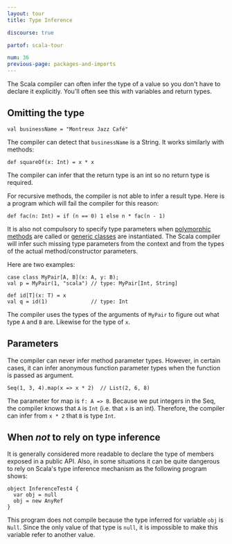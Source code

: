 ```yaml
---
layout: tour
title: Type Inference

discourse: true

partof: scala-tour

num: 36
previous-page: packages-and-imports
---
```


The Scala compiler can often infer the type of a value so you don't have to declare it explicitly. You'll often see this with variables and return types.

## Omitting the type

```tut
val businessName = "Montreux Jazz Café"
```
The compiler can detect that `businessName` is a String. It works similarly with methods:

```tut
def squareOf(x: Int) = x * x
```
The compiler can infer that the return type is an int so no return type is required.

For recursive methods, the compiler is not able to infer a result type. Here is a program which will fail the compiler for this reason:

```tut:fail
def fac(n: Int) = if (n == 0) 1 else n * fac(n - 1)
```

It is also not compulsory to specify type parameters when [polymorphic methods](polymorphic-methods.html) are called or [generic classes](generic-classes.html) are instantiated. The Scala compiler will infer such missing type parameters from the context and from the types of the actual method/constructor parameters.

Here are two examples:

```tut
case class MyPair[A, B](x: A, y: B);
val p = MyPair(1, "scala") // type: MyPair[Int, String]

def id[T](x: T) = x
val q = id(1)              // type: Int
```

The compiler uses the types of the arguments of `MyPair` to figure out what type `A` and `B` are. Likewise for the type of `x`.

## Parameters

The compiler can never infer method parameter types. However, in certain cases, it can infer anonymous function parameter types when the function is passed as argument.

```tut
Seq(1, 3, 4).map(x => x * 2)  // List(2, 6, 8)
```

The parameter for map is `f: A => B`. Because we put integers in the Seq, the compiler knows that `A` is `Int` (i.e. that `x` is an int). Therefore, the compiler can infer from `x * 2` that `B` is type `Int`.

## When _not_ to rely on type inference

It is generally considered more readable to declare the type of members exposed in a public API. Also, in some situations it can be quite dangerous to rely on Scala's type inference mechanism as the following program shows:

```tut:fail
object InferenceTest4 {
  var obj = null
  obj = new AnyRef
}
```

This program does not compile because the type inferred for variable `obj` is `Null`. Since the only value of that type is `null`, it is impossible to make this variable refer to another value.
